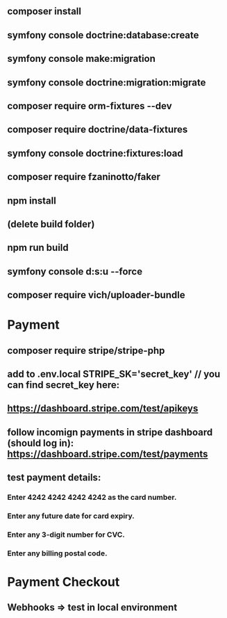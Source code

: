 ## composer install

## symfony console doctrine:database:create
## symfony console make:migration
## symfony console doctrine:migration:migrate


## composer require orm-fixtures --dev
## composer require doctrine/data-fixtures
## symfony console doctrine:fixtures:load 
## composer require fzaninotto/faker


## npm install
## (delete build folder)
## npm run build

## symfony console d:s:u --force

## composer require vich/uploader-bundle

#  Payment
## composer require stripe/stripe-php
## add to .env.local   STRIPE_SK='secret_key' // you can find secret_key here: 
## https://dashboard.stripe.com/test/apikeys
## follow incomign payments in stripe dashboard (should log in): https://dashboard.stripe.com/test/payments
## test payment details:
### Enter 4242 4242 4242 4242 as the card number.
### Enter any future date for card expiry.
### Enter any 3-digit number for CVC.
### Enter any billing postal code.

# Payment Checkout
## Webhooks => test in local environment

